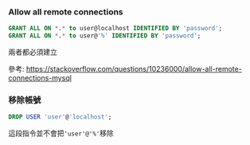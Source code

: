 ### Allow all remote connections
```sql
GRANT ALL ON *.* to user@localhost IDENTIFIED BY 'password'; 
GRANT ALL ON *.* to user@'%' IDENTIFIED BY 'password'; 
```
兩者都必須建立

參考: https://stackoverflow.com/questions/10236000/allow-all-remote-connections-mysql

### 移除帳號
```sql
DROP USER 'user'@'localhost'; 
```
這段指令並不會把`'user'@'%'`移除
